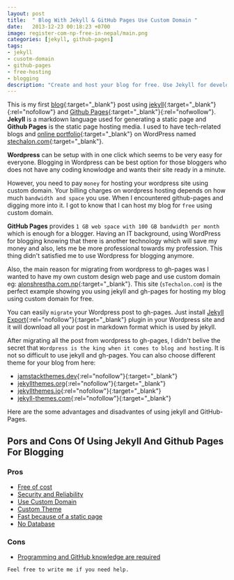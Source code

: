```yaml
---
layout: post
title:  " Blog With Jekyll & GitHub Pages Use Custom Domain "
date:   2013-12-23 00:18:23 +0700
image: register-com-np-free-in-nepal/main.png
categories: [jekyll, github-pages]
tags: 
- jekyll
- cusotm-domain
- github-pages
- free-hosting
- blogging
description: "Create and host your blog for free. Use Jekyll for developing blogging sites and GitHub pages for hosting your blog for free. Use custom domain in your blog."
---
```


This is my first [blog](https://stechalon.com/){:target="_blank"} post using [jekyll](https://jekyllrb.com/){:target="_blank"}{:rel="nofollow"} and [Github Pages](https://pages.github.com/){:target="_blank"}{:rel="nofwollow"}. **Jekyll** is a markdown language used for generating a static page and **Github Pages** is the static page hosting media. I used to have tech-related blogs and [online portfolio](https://blog.alonshrestha.com.np//Portfolio-using-Github/){:target="_blank"} on WordPress named [stechalon.com](https://stechalon.com/){:target="_blank"}.

**Wordpress** can be setup with in one click which seems to be very easy for everyone. Blogging in Wordpress can be best option for those bloggers who does not have any coding knowlodge and wants their site ready in a minute. 

However, you need to pay `money` for hosting your wordpress site using custom domain. Your billing charges on wordpress hosting depends on how much `bandwidth and space` you use. When I encountered github-pages and digging more into it. I got to know that I can host my blog for `free` using custom domain.

**GitHub Pages** provides `1 GB web space with 100 GB bandwidth per month` which is enough for a blogger. Having an IT background, using WordPress for blogging knowing that there is another technology which will save my money and also, lets me be more professional towards my profession. This thing didn't satisfied me to use Wordpress for blogging anymore. 

Also, the main reason for migrating from wordpress to  gh-pages was I wanted to have my own custom design web page and use custom domain eg: [alonshrestha.com.np](https://alonshrestha.com.np){:target="_blank"}. This site (`sTechalon.com`) is the perfect example showing you using jekyll and gh-pages for hosting my blog  using custom domain for free.

You can easily `migrate` your Wordpress post to gh-pages. Just install [Jekyll Export](https://wordpress.org/plugins/jekyll-exporter/){:rel="nofollow"}{:target="_blank"} plugin in your Wordpress site and it will download all your post in markdown format which is used by jekyll.

After migrating all the post from wordpress to gh-pages, I didn't belive the secret that `Wordpress is the king when it comes to blog and hosting`. It is not so difficult to use jekyll and gh-pages. You can also choose different theme for your blog from here:

- [jamstackthemes.dev](https://jamstackthemes.dev/ssg/jekyll/){:rel="nofollow"}{:target="_blank"}
- [jekyllthemes.org](http://jekyllthemes.org/){:rel="nofollow"}{:target="_blank"}
- [jekyllthemes.io](https://jekyllthemes.io/){:rel="nofollow"}{:target="_blank"}
- [jekyll-themes.com](https://jekyll-themes.com/){:rel="nofollow"}{:target="_blank"}


Here are the some advantages and disadvantes of using jekyll and GitHub-Pages.

## Pors and Cons Of Using Jekyll And Github Pages For Blogging
### Pros
- [Free of cost](#)
- [Security and Reliability](#)
- [Use Custom Domain](#)
- [Custom Theme](#)
- [Fast because of a static page](#)
- [No Database](#)

### Cons
- [Programming and GitHub knowledge are required](#)


`Feel free to write me if you need help.`
